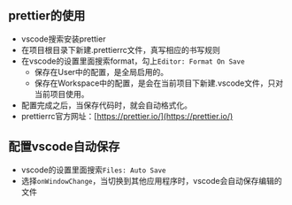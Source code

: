 ## prettier的使用

* vscode搜索安装prettier
* 在项目根目录下新建.prettierrc文件，真写相应的书写规则
* 在vscode的设置里面搜索format，勾上`Editor: Format On Save`
  + 保存在User中的配置，是全局启用的。
  + 保存在Workspace中的配置，是会在当前项目下新建.vscode文件，只对当前项目使用。
* 配置完成之后，当保存代码时，就会自动格式化。
* prettierrc官方网址：[https://prettier.io/](https://prettier.io/)

## 配置vscode自动保存

* vscode的设置里面搜索`Files: Auto Save`
* 选择`onWindowChange`，当切换到其他应用程序时，vscode会自动保存编辑的文件
